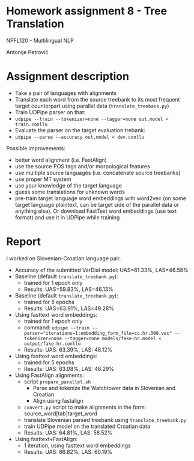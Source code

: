 # Homework assignment 8 - Tree Translation

NPFL120 - Multilingual NLP

Antonije Petrović

# Assignment description

- Take a pair of languages with alignments
- Translate each word from the source treebank to its most frequent target counterpart using parallel data (`translate_treebank.py`)
- Train UDPipe parser on that:
- `udpipe --train --tokenizer=none --tagger=none out.model < train.conllu`
- Evaluate the parser on the target evaluation trebank:
- `udpipe --parse --accuracy out.model < dev.conllu`

Possible improvements:
- better word alignment (i.e. FastAlign)
- use the source POS tags and/or morpological features
- use multiple source languages (i.e. concatenate source treebanks)
- use proper MT system
- use your knowledge of the target language
- guess some translations for unknown words
- pre-train target language word embeddings with word2vec (on some target language plaintext, can be target side of the parallel data or anything else). Or download FastText word embeddings (use text format) and use it in UDPipe while training

# Report 

I worked on Slovenian-Croatian language pair.

- Accuracy of the submitted VarDial model: UAS=61.33%, LAS=46.58%
- Baseline (default `translate_treebank.py`): 
  - trained for 1 epoch only
  - Results: UAS=59.83%, LAS=46.13%
- Baseline (default `translate_treebank.py`):
  - trained for 5 epochs
  - Results: UAS=63.91%, LAS=49.28%
- Using fasttext word embeddings: 
  - trained for 1 epoch only
  - command: `udpipe --train --parser="iterations=1;embedding_form_file=cc.hr.300.vec" --tokenizer=none --tagger=none models/fake-hr.model < output/fake-hr.conllu`
  - Results: UAS: 63.39%, LAS: 48.12%
- Using fasttext word embeddings: 
  - trained for 5 epochs
  - Results: UAS: 63.08%, LAS: 48.29%
- Using FastAlign alignments: 
  - script `prepare_parallel.sh`
    - Parse and tokenize the Watchtower data in Slovenian and Croatian
    - Align using fastalign
  - `convert.py` script to make alignments in the form: source_word[tab]target_word
  - translate Slovenian parsed treebank using `translate_treebank.py`
  - train UDPipe model on the translated Croatian data
  - Results: UAS: 64.81%, LAS: 58.52%
- Using fasttext+FastAlign: 
  - 1 iteration, using fasttext word embeddings
  - Results: UAS: 66.82%, LAS: 60.19%
